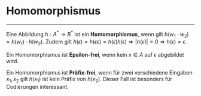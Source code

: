 # Homomorphismus

---

Eine Abbildung $h: A^* \to B^*$ ist ein **Homomorphismus**, wenn gilt $h(w_1 \cdot w_2) = h(w_1) \cdot h(w_2)$. Zudem gilt $h(\epsilon) = h(\epsilon\epsilon) = h(\epsilon)h(\epsilon) \Rightarrow |h(\epsilon)|=0 \Rightarrow h(\epsilon)=\epsilon$.

Ein Homomorphismus ist **Epsilon-frei**, wenn kein $x \in A$ auf $\epsilon$ abgebildet wird.

Ein Homomorphismus ist **Präfix-frei**, wenn für zwei verschiedene Eingaben $x_1, x_2$ gilt $h(x_1)$ ist kein Präfix von $h(x_2)$. Dieser Fall ist besonders für Codierungen interessant.
